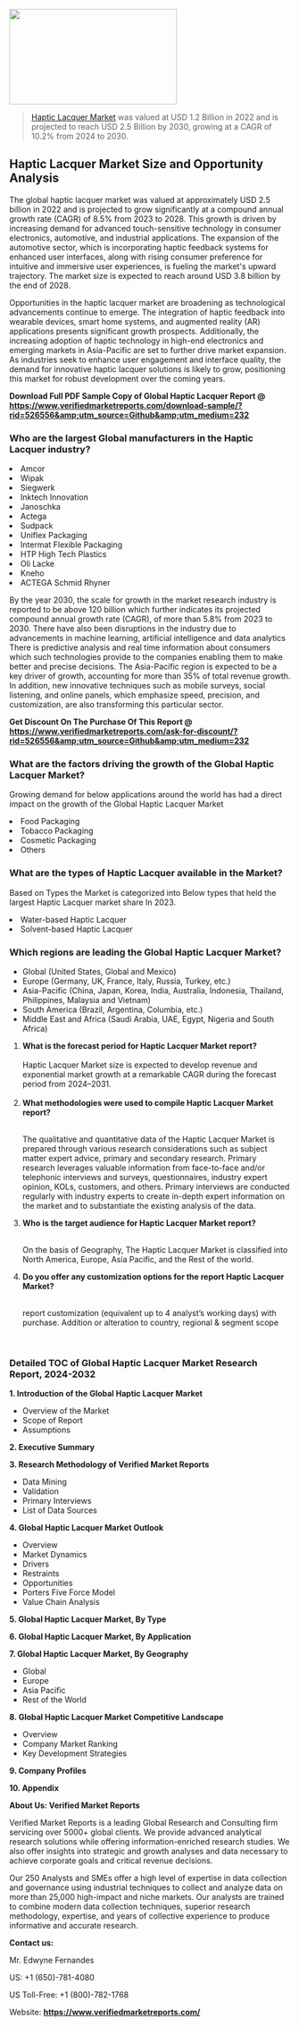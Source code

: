 <img src="https://ffe5etoiles.com/wp-content/uploads/2024/12/MST1-300x171.png" alt="" width="300" height="171" class="alignnone size-medium wp-image-20088" /><blockquote><p><p><a href="https://www.verifiedmarketreports.com/download-sample/?rid=526556&utm_source=Github&utm_medium=232" target="_blank">Haptic Lacquer Market</a> was valued at USD 1.2 Billion in 2022 and is projected to reach USD 2.5 Billion by 2030, growing at a CAGR of 10.2% from 2024 to 2030.</p></blockquote><p><h2>Haptic Lacquer Market Size and Opportunity Analysis</h2><p>The global haptic lacquer market was valued at approximately USD 2.5 billion in 2022 and is projected to grow significantly at a compound annual growth rate (CAGR) of 8.5% from 2023 to 2028. This growth is driven by increasing demand for advanced touch-sensitive technology in consumer electronics, automotive, and industrial applications. The expansion of the automotive sector, which is incorporating haptic feedback systems for enhanced user interfaces, along with rising consumer preference for intuitive and immersive user experiences, is fueling the market's upward trajectory. The market size is expected to reach around USD 3.8 billion by the end of 2028.</p><p>Opportunities in the haptic lacquer market are broadening as technological advancements continue to emerge. The integration of haptic feedback into wearable devices, smart home systems, and augmented reality (AR) applications presents significant growth prospects. Additionally, the increasing adoption of haptic technology in high-end electronics and emerging markets in Asia-Pacific are set to further drive market expansion. As industries seek to enhance user engagement and interface quality, the demand for innovative haptic lacquer solutions is likely to grow, positioning this market for robust development over the coming years.</p></p><p class=""><strong>Download Full PDF Sample Copy of Global Haptic Lacquer Report @ <a href="https://www.verifiedmarketreports.com/download-sample/?rid=526556&amp;utm_source=Github&amp;utm_medium=232" target="_blank">https://www.verifiedmarketreports.com/download-sample/?rid=526556&amp;utm_source=Github&amp;utm_medium=232</a></strong></p><h3 id="" class="">Who are the largest Global manufacturers in the Haptic Lacquer industry?</h3><p><li>Amcor</li><li> Wipak</li><li> Siegwerk</li><li> Inktech Innovation</li><li> Janoschka</li><li> Actega</li><li> Sudpack</li><li> Uniflex Packaging</li><li> Intermat Flexible Packaging</li><li> HTP High Tech Plastics</li><li> Oli Lacke</li><li> Kneho</li><li> ACTEGA Schmid Rhyner</li></p><div class=""><div class="" dir="" data-message-author-role="" data-message-id="" data-message-model-slug=""><div class=""><div class=""><div class=""><div class="" dir="" data-message-author-role="" data-message-id="" data-message-model-slug=""><div class=""><div class=""><p>By the year 2030, the scale for growth in the market research industry is reported to be above 120 billion which further indicates its projected compound annual growth rate (CAGR), of more than 5.8% from 2023 to 2030. There have also been disruptions in the industry due to advancements in machine learning, artificial intelligence and data analytics There is predictive analysis and real time information about consumers which such technologies provide to the companies enabling them to make better and precise decisions. The Asia-Pacific region is expected to be a key driver of growth, accounting for more than 35% of total revenue growth. In addition, new innovative techniques such as mobile surveys, social listening, and online panels, which emphasize speed, precision, and customization, are also transforming this particular sector.</p><p><strong>Get Discount On The Purchase Of This Report @&nbsp; <a href="https://www.verifiedmarketreports.com/ask-for-discount/?rid=526556&amp;utm_source=Github&amp;utm_medium=232" target="_blank">https://www.verifiedmarketreports.com/ask-for-discount/?rid=526556&amp;utm_source=Github&amp;utm_medium=232</a></strong></p></div></div></div></div></div></div></div></div><h3 id="" class="">What are the factors driving the growth of the Global Haptic Lacquer Market?</h3><p id="" class="">Growing demand for below applications around the world has had a direct impact on the growth of the Global Haptic Lacquer Market</p><p id="" class=""><li>Food Packaging</li><li> Tobacco Packaging</li><li> Cosmetic Packaging</li><li> Others</li></p><h3 id="" class="">What are the types of Haptic Lacquer available in the Market?</h3><p id="" class="">Based on Types the Market is categorized into Below types that held the largest Haptic Lacquer market share In 2023.</p><p id="" class=""><li>Water-based Haptic Lacquer</li><li> Solvent-based Haptic Lacquer</li></p><h3 id="" class="">Which regions are leading the Global Haptic Lacquer Market?</h3><ul><li>Global (United States, Global and Mexico)</li><li>Europe (Germany, UK, France, Italy, Russia, Turkey, etc.)</li><li>Asia-Pacific (China, Japan, Korea, India, Australia, Indonesia, Thailand, Philippines, Malaysia and Vietnam)</li><li>South America (Brazil, Argentina, Columbia, etc.)</li><li>Middle East and Africa (Saudi Arabia, UAE, Egypt, Nigeria and South Africa)</li></ul><p><ol><li><strong>What is the forecast period for Haptic Lacquer Market report?<br /></strong><br /><span data-sheets-root="1" data-sheets-value="{&quot;1&quot;:2,&quot;2&quot;:&quot;XXXX size is expected to develop revenue and exponential market growth at a remarkable CAGR during the forecast period from 2024&ndash;2030.&quot;}" data-sheets-userformat="{&quot;2&quot;:12674,&quot;4&quot;:{&quot;1&quot;:2,&quot;2&quot;:16776960},&quot;10&quot;:2,&quot;11&quot;:0,&quot;15&quot;:&quot;Arial&quot;,&quot;16&quot;:12}">Haptic Lacquer Market size is expected to develop revenue and exponential market growth at a remarkable CAGR during the forecast period from 2024&ndash;2031.</span><br /><br /></li><li><strong>What methodologies were used to compile Haptic Lacquer Market report?<br /><br /></strong><p>The qualitative and quantitative data of the&nbsp;Haptic Lacquer Market is prepared through various research considerations such as subject matter expert advice, primary and secondary research. Primary research leverages valuable information from face-to-face and/or telephonic interviews and surveys, questionnaires, industry expert opinion, KOLs, customers, and others. Primary interviews are conducted regularly with industry experts to create in-depth expert information on the market and to substantiate the existing analysis of the data.&nbsp;</p></li><li><strong>Who is the target audience for Haptic Lacquer Market report?<br /><br /></strong><p>On the basis of Geography, The&nbsp;Haptic Lacquer Market is classified into North America, Europe, Asia Pacific, and the Rest of the world.</p></li><li><strong>Do you offer any customization options for the report Haptic Lacquer Market?<br /><br /></strong><p>report customization (equivalent up to 4 analyst&rsquo;s working days) with purchase. Addition or alteration to country, regional &amp; segment scope</p><p>&nbsp;</p></li></ol></p><h3 id="" class="">Detailed TOC of Global Haptic Lacquer Market Research Report, 2024-2032</h3><p id="" class=""><strong>1. Introduction of the Global Haptic Lacquer Market</strong></p><ul><li>Overview of the Market</li><li>Scope of Report</li><li>Assumptions</li></ul><p id="" class=""><strong>2. Executive Summary</strong></p><p id="" class=""><strong>3. Research Methodology of&nbsp;Verified Market Reports</strong></p><ul><li>Data Mining</li><li>Validation</li><li>Primary Interviews</li><li>List of Data Sources</li></ul><p id="" class=""><strong>4. Global Haptic Lacquer Market Outlook</strong></p><ul><li>Overview</li><li>Market Dynamics</li><li>Drivers</li><li>Restraints</li><li>Opportunities</li><li>Porters Five Force Model</li><li>Value Chain Analysis</li></ul><p id="" class=""><strong>5. Global Haptic Lacquer Market, By&nbsp;Type</strong></p><p id="" class=""><strong>6. Global Haptic Lacquer Market, By Application</strong></p><p id="" class=""><strong>7. Global Haptic Lacquer Market, By Geography</strong></p><ul><li>Global</li><li>Europe</li><li>Asia Pacific</li><li>Rest of the World</li></ul><p id="" class=""><strong>8. Global Haptic Lacquer Market Competitive Landscape</strong></p><ul><li>Overview</li><li>Company Market Ranking</li><li>Key Development Strategies</li></ul><p id="" class=""><strong>9. Company Profiles</strong></p><p id="" class=""><strong>10. Appendix</strong></p><p id="" class=""><strong>About Us: Verified Market Reports</strong></p><p id="" class="">Verified Market Reports is a leading Global Research and Consulting firm servicing over 5000+ global clients. We provide advanced analytical research solutions while offering information-enriched research studies. We also offer insights into strategic and growth analyses and data necessary to achieve corporate goals and critical revenue decisions.</p><p id="" class="">Our 250 Analysts and SMEs offer a high level of expertise in data collection and governance using industrial techniques to collect and analyze data on more than 25,000 high-impact and niche markets. Our analysts are trained to combine modern data collection techniques, superior research methodology, expertise, and years of collective experience to produce informative and accurate research.</p><p id="" class=""><strong>Contact us:</strong></p><p id="" class="">Mr. Edwyne Fernandes</p><p id="" class="">US: +1 (650)-781-4080</p><p id="" class="">US Toll-Free: +1 (800)-782-1768</p><p id="" class="">Website: <a target="" data-test-app-aware-link=""><strong>https://www.verifiedmarketreports.com/</strong></a></p>
